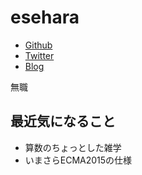 # esehara

- [Github](https://github.com/esehara)
- [Twitter](https://twitter.com/esehara)
- [Blog](http://bugrammer.hateblo.jp/)

無職

## 最近気になること

- 算数のちょっとした雑学
- いまさらECMA2015の仕様
